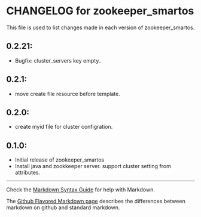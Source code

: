 # CHANGELOG for zookeeper_smartos

This file is used to list changes made in each version of zookeeper_smartos.

## 0.2.21:

* Bugfix: cluster_servers key empty..

## 0.2.1:

* move create file resource before template.

## 0.2.0:

* create myid file for cluster configration.

## 0.1.0:

* Initial release of zookeeper_smartos
* Install java and zookkeeper server. support cluster setting from attributes.

- - -
Check the [Markdown Syntax Guide](http://daringfireball.net/projects/markdown/syntax) for help with Markdown.

The [Github Flavored Markdown page](http://github.github.com/github-flavored-markdown/) describes the differences between markdown on github and standard markdown.
